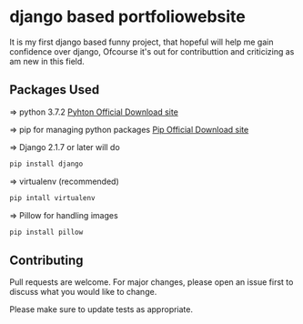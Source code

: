 # django based portfoliowebsite 


It is my first django based funny project, that hopeful will help me gain confidence over django,
Ofcourse it's out for contributtion and criticizing as am new in this field.

## Packages Used

=> python 3.7.2
[Pyhton Official Download site](https://www.python.org/downloads/release/python-372/)

=> pip for managing python packages
[Pip Official Download site](https://pypi.org/project/pip/#files)

=> Django 2.1.7 or later will do
```bash
pip install django
```
=> virtualenv (recommended)
```bash
pip intall virtualenv
```

=> Pillow for handling images

```bash
pip install pillow
```

## Contributing
Pull requests are welcome. For major changes, please open an issue first to discuss what you would like to change.

Please make sure to update tests as appropriate.

